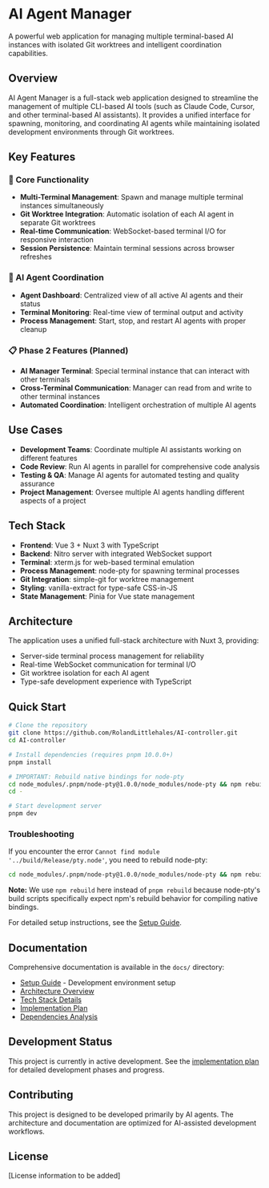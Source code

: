 # AI Agent Manager

A powerful web application for managing multiple terminal-based AI instances with isolated Git worktrees and intelligent coordination capabilities.

## Overview

AI Agent Manager is a full-stack web application designed to streamline the management of multiple CLI-based AI tools (such as Claude Code, Cursor, and other terminal-based AI assistants). It provides a unified interface for spawning, monitoring, and coordinating AI agents while maintaining isolated development environments through Git worktrees.

## Key Features

### 🚀 Core Functionality
- **Multi-Terminal Management**: Spawn and manage multiple terminal instances simultaneously
- **Git Worktree Integration**: Automatic isolation of each AI agent in separate Git worktrees
- **Real-time Communication**: WebSocket-based terminal I/O for responsive interaction
- **Session Persistence**: Maintain terminal sessions across browser refreshes

### 🤖 AI Agent Coordination
- **Agent Dashboard**: Centralized view of all active AI agents and their status
- **Terminal Monitoring**: Real-time view of terminal output and activity
- **Process Management**: Start, stop, and restart AI agents with proper cleanup

### 📋 Phase 2 Features (Planned)
- **AI Manager Terminal**: Special terminal instance that can interact with other terminals
- **Cross-Terminal Communication**: Manager can read from and write to other terminal instances
- **Automated Coordination**: Intelligent orchestration of multiple AI agents

## Use Cases

- **Development Teams**: Coordinate multiple AI assistants working on different features
- **Code Review**: Run AI agents in parallel for comprehensive code analysis
- **Testing & QA**: Manage AI agents for automated testing and quality assurance
- **Project Management**: Oversee multiple AI agents handling different aspects of a project

## Tech Stack

- **Frontend**: Vue 3 + Nuxt 3 with TypeScript
- **Backend**: Nitro server with integrated WebSocket support
- **Terminal**: xterm.js for web-based terminal emulation
- **Process Management**: node-pty for spawning terminal processes
- **Git Integration**: simple-git for worktree management
- **Styling**: vanilla-extract for type-safe CSS-in-JS
- **State Management**: Pinia for Vue state management

## Architecture

The application uses a unified full-stack architecture with Nuxt 3, providing:
- Server-side terminal process management for reliability
- Real-time WebSocket communication for terminal I/O
- Git worktree isolation for each AI agent
- Type-safe development experience with TypeScript

## Quick Start

```bash
# Clone the repository
git clone https://github.com/RolandLittlehales/AI-controller.git
cd AI-controller

# Install dependencies (requires pnpm 10.0.0+)
pnpm install

# IMPORTANT: Rebuild native bindings for node-pty
cd node_modules/.pnpm/node-pty@1.0.0/node_modules/node-pty && npm rebuild
cd -

# Start development server
pnpm dev
```

### Troubleshooting

If you encounter the error `Cannot find module '../build/Release/pty.node'`, you need to rebuild node-pty:
```bash
cd node_modules/.pnpm/node-pty@1.0.0/node_modules/node-pty && npm rebuild
```

**Note:** We use `npm rebuild` here instead of `pnpm rebuild` because node-pty's build scripts specifically expect npm's rebuild behavior for compiling native bindings.

For detailed setup instructions, see the [Setup Guide](docs/setup.md).

## Documentation

Comprehensive documentation is available in the `docs/` directory:
- [Setup Guide](docs/setup.md) - Development environment setup
- [Architecture Overview](docs/architecture/architecture-overview.md)
- [Tech Stack Details](docs/architecture/tech-stack.md)
- [Implementation Plan](docs/architecture/implementation-plan.md)
- [Dependencies Analysis](docs/architecture/dependencies.md)

## Development Status

This project is currently in active development. See the [implementation plan](docs/architecture/implementation-plan.md) for detailed development phases and progress.

## Contributing

This project is designed to be developed primarily by AI agents. The architecture and documentation are optimized for AI-assisted development workflows.

## License

[License information to be added]
